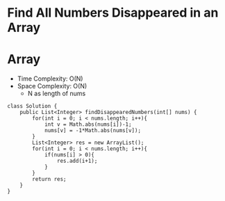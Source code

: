 # Find All Numbers Disappeared in an Array
# Array
* Time Complexity: O(N)
* Space Complexity: O(N)
	* N as length of nums
```
class Solution {
    public List<Integer> findDisappearedNumbers(int[] nums) {
        for(int i = 0; i < nums.length; i++){
            int v = Math.abs(nums[i])-1;
            nums[v] = -1*Math.abs(nums[v]);
        }
        List<Integer> res = new ArrayList();
        for(int i = 0; i < nums.length; i++){
            if(nums[i] > 0){
                res.add(i+1);
            }
        }
        return res;
    }
}
```